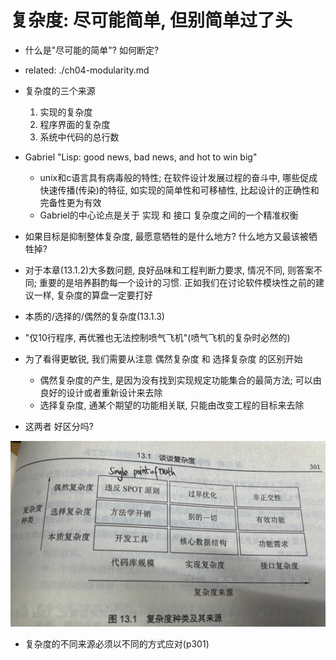 复杂度: 尽可能简单, 但别简单过了头
==========================================

+ 什么是"尽可能的简单"? 如何断定?

+ related: ./ch04-modularity.md

+ 复杂度的三个来源
    1. 实现的复杂度
    2. 程序界面的复杂度
    3. 系统中代码的总行数

+ Gabriel "Lisp: good news, bad news, and hot to win big"
    + unix和c语言具有病毒般的特性; 在软件设计发展过程的奋斗中, 哪些促成快速传播(传染)的特征, 如实现的简单性和可移植性, 比起设计的正确性和完备性更为有效
    + Gabriel的中心论点是关于 实现 和 接口 复杂度之间的一个精准权衡

+ 如果目标是抑制整体复杂度, 最愿意牺牲的是什么地方? 什么地方又最该被牺牲掉?

+ 对于本章(13.1.2)大多数问题, 良好品味和工程判断力要求, 情况不同, 则答案不同; 重要的是培养斟酌每一个设计的习惯. 正如我们在讨论软件模块性之前的建议一样, 复杂度的算盘一定要打好

+ 本质的/选择的/偶然的复杂度(13.1.3)

+ "仅10行程序, 再优雅也无法控制喷气飞机"(喷气飞机的复杂时必然的)

+ 为了看得更敏锐, 我们需要从注意 偶然复杂度 和 选择复杂度 的区别开始
    + 偶然复杂度的产生, 是因为没有找到实现规定功能集合的最简方法; 可以由良好的设计或者重新设计来去除
    + 选择复杂度, 通某个期望的功能相关联, 只能由改变工程的目标来去除

+ 这两者 好区分吗?


![复杂度种类及其来源](./fuzaduzhonglei-laiyuan.png)


+ 复杂度的不同来源必须以不同的方式应对(p301)



